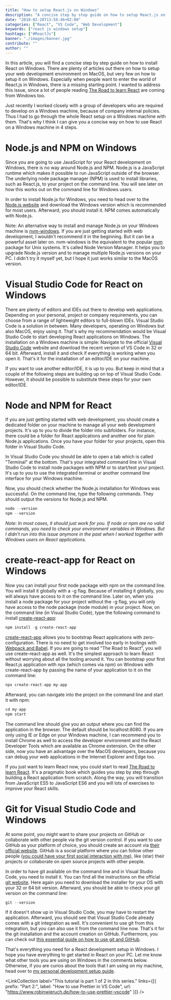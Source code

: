 ```yaml
---
title: "How to setup React.js on Windows"
description: "A concise step by step guide on how to setup React.js on Windows for your PC. In a few steps, you will install Visual Studio Code, Node.js, NPM, Git, Prettier and create-react-app for building React applications with Windows ..."
date: "2018-02-20T13:50:46+02:00"
categories: ["React", "VS Code", "Web Development"]
keywords: ["react js windows setup"]
hashtags: ["#ReactJs"]
banner: "./images/banner.jpg"
contribute: ""
author: ""
---
```


<Sponsorship />

In this article, you will find a concise step by step guide on how to install React on Windows. There are plenty of articles out there on how to setup your web development environment on MacOS, but very few on how to setup it on Windows. Especially when people want to enter the world of React.js in Windows, there is a missing starting point. I wanted to address this issue, since a lot of people reading [The Road to learn React](/the-road-to-learn-react/) are coming from Windows too.

Just recently I worked closely with a group of developers who are required to develop on a Windows machine, because of company internal policies. Thus I had to go through the whole React setup on a Windows machine with them. That's why I think I can give you a concise way on how to use React on a Windows machine in 4 steps.

# Node.js and NPM on Windows

Since you are going to use JavaScript for your React development on Windows, there is no way around Node.js and NPM. Node.js is a JavaScript runtime which makes it possible to run JavaScript outside of the browser. The underlying node package manager (NPM) is used to install libraries, such as React.js, to your project on the command line. You will see later on how this works out on the command line for Windows users.

In order to install Node.js for Windows, you need to head over to the [Node.js website](https://nodejs.org/en/) and download the Windows version which is recommended for most users. Afterward, you should install it. NPM comes automatically with Node.js.

Note: An alternative way to install and manage Node.js on your Windows machine is [nvm-windows](https://github.com/coreybutler/nvm-windows). If you are just getting started with web development, I wouldn't recommend it in the beginning. But it can be a powerful asset later on. nvm-windows is the equivalent to the popular [nvm](https://github.com/creationix/nvm) package for Unix systems. It's called Node Version Manager. It helps you to upgrade Node.js version and to manage multiple Node.js versions on your PC. I didn't try it myself yet, but I hope it just works similar to the MacOS version.

# Visual Studio Code for React on Windows

There are plenty of editors and IDEs out there to develop web applications. Depending on your personal, project or company requirements, you can choose from a range of lightweight editors to full-blown IDEs. Visual Studio Code is a solution in between. Many developers, operating on Windows but also MacOS, enjoy using it. That's why my recommendation would be Visual Studio Code to start developing React applications on Windows. The installation on a Windows machine is simple: Navigate to the official [Visual Studio Code](https://code.visualstudio.com/) website and download the recent version of VS Code in 32 or 64 bit. Afterward, install it and check if everything is working when you open it. That's it for the installation of an editor/IDE on your machine.

If you want to use another editor/IDE, it is up to you. But keep in mind that a couple of the following steps are building up on top of Visual Studio Code. However, it should be possible to substitute these steps for your own editor/IDE.

# Node and NPM for React

If you are just getting started with web development, you should create a dedicated folder on your machine to manage all your web development projects. It's up to you to divide the folder into subfolders. For instance, there could be a folder for React applications and another one for plain Node.js applications. Once you have your folder for your projects, open this folder in Visual Studio Code.

In Visual Studio Code you should be able to open a tab which is called "Terminal" at the bottom. That's your integrated command line in Visual Studio Code to install node packages with NPM or to start/test your project. It's up to you to use the integrated terminal or another command line interface for your Windows machine.

Now, you should check whether the Node.js installation for Windows was successful. On the command line, type the following commands. They should output the versions for Node.js and NPM.

```javascript
node --version
npm --version
```

*Note: In most cases, it should just work for you. If node or npm are no valid commands, you need to check your environment variables in Windows. But I didn't run into this issue anymore in the past when I worked together with Windows users on React applications.*

# create-react-app for React on Windows

Now you can install your first node package with npm on the command line. You will install it globally with a -g flag. Because of installing it globally, you will always have access to it on the command line. Later on, when you install a node package for your project without the -g flag, you will only have access to the node package (node module) in your project. Now, on the command line (in Visual Studio Code), type the following command to install [create-react-app](https://github.com/facebook/create-react-app):

```javascript
npm install -g create-react-app
```

[create-react-app](https://github.com/facebook/create-react-app) allows you to bootstrap React applications with zero-configuration. There is no need to get involved too early in toolings with [Webpack and Babel](https://github.com/rwieruch/minimal-react-webpack-babel-setup). If you are going to read "The Road to React", you will use create-react-app as well. It's the simplest approach to learn React without worrying about all the tooling around it. You can bootstrap your first React.js application with npx (which comes via npm) on Windows with create-react-app by passing the name of your application to it on the command line:

```javascript
npx create-react-app my-app
```

Afterward, you can navigate into the project on the command line and start it with npm:

```javascript
cd my-app
npm start
```

The command line should give you an output where you can find the application in the browser. The default should be localhost:8080. If you are only using IE or Edge on your Windows machine, I can recommend you to install Chrome as well to access the developer environment and the React Developer Tools which are available as Chrome extension. On the other side, now you have an advantage over the MacOS developers, because you can debug your web applications in the Internet Explorer and Edge too.

If you just want to learn React now, you could start to read [The Road to learn React](/the-road-to-learn-react/). It's a pragmatic book which guides you step by step through building a React application from scratch. Along the way, you will transition from JavaScript ES5 to JavaScript ES6 and you will lots of exercises to improve your React skills.

# Git for Visual Studio Code and Windows

At some point, you might want to share your projects on GitHub or collaborate with other people via the git version control. If you want to use GitHub as your platform of choice, you should create an account via [their official website](https://github.com/). GitHub is a social platform where you can follow other people ([you could have your first social interaction with me](https://github.com/rwieruch)), like (star) their projects or collaborate on open source projects with other people.

In order to have git available on the command line and in Visual Studio Code, you need to install it. You can find all the instructions on the official [git website](https://git-scm.com/). Here again you need to download the installer for your OS with your 32 or 64 bit version. Afterward, you should be able to check your git version on the command line:

```javascript
git --version
```

If it doesn't show up in Visual Studio Code, you may have to restart the application. Afterward, you should see that Visual Studio Code already comes with a git integration as well. It's convenient to use git from this integration, but you can also use it from the command line now. That's it for the git installation and the account creation on GitHub. Furthermore, you can check out [this essential guide on how to use git and GitHub](/git-essential-commands/).

<Divider />

That's everything you need for a React development setup in Windows. I hope you have everything to get started in React on your PC. Let me know what other tools you are using on Windows in the comments below. Otherwise, if you are curios about the tools that I am using on my machine, head over to [my personal development setup guide](/developer-setup).

<LinkCollection label="This tutorial is part 1 of 2 in this series." links={[{ prefix: "Part 2:", label: "How to use Prettier in VS Code", url: "https://www.robinwieruch.de/how-to-use-prettier-vscode" }]} />

<ReadMore label="How to set up React with Webpack and Babel" link="https://www.robinwieruch.de/minimal-react-webpack-babel-setup" />
